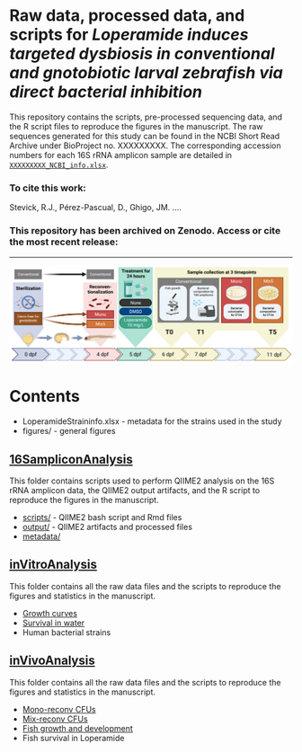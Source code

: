 # Raw data, processed data, and scripts for *Loperamide induces targeted dysbiosis in conventional and gnotobiotic larval zebrafish via direct bacterial inhibition*


This repository contains the scripts, pre-processed sequencing data, and the R script files to reproduce the figures in the manuscript. The raw sequences generated for this study can be found in the NCBI Short Read Archive under BioProject no. XXXXXXXXX. The corresponding accession numbers for each 16S rRNA amplicon sample are detailed in [`XXXXXXXXX_NCBI_info.xlsx`](/XXXXXXXX_NCBI_info.xlsx).

### To cite this work:
Stevick, R.J., Pérez-Pascual, D., Ghigo, JM. ....


### This repository has been archived on Zenodo. Access or cite the most recent release:


-------------------------------------------------------------------------

![schema](figures/LoperamideExperimentalSchematic.png)


# Contents

- LoperamideStraininfo.xlsx - metadata for the strains used in the study
- figures/ - general figures


## [16SampliconAnalysis](/16SampliconAnalysis)
This folder contains scripts used to perform QIIME2 analysis on the 16S rRNA amplicon data, the QIIME2 output artifacts, and the R script to reproduce the figures in the manuscript.
- [scripts/](/16SampliconAnalysis/scripts) - QIIME2 bash script and Rmd files
- [output/](/16SampliconAnalysis/output) - QIIME2 artifacts and processed files
- [metadata/](/16SampliconAnalysis/metadata)


## [inVitroAnalysis](/inVitroAnalysis)
This folder contains all the raw data files and the scripts to reproduce the figures and statistics in the manuscript.
- [Growth curves](inVitroAnalysis/GrowthCurves)
- [Survival in water](inVitroAnalysis/WaterSurvival)  
- Human bacterial strains


## [inVivoAnalysis](/inVivoAnalysis)
This folder contains all the raw data files and the scripts to reproduce the figures and statistics in the manuscript.
- [Mono-reconv CFUs](inVivoAnalysis/Mono)
- [Mix-reconv CFUs](inVivoAnalysis/MixA)
- [Fish growth and development](inVivoAnalysis/Growth_Development)
- Fish survival in Loperamide
